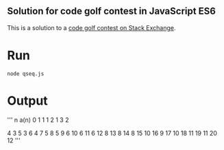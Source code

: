 Solution for code golf contest in JavaScript ES6
------------------------------------------------

This is a solution to a [code golf contest on Stack Exchange](http://codegolf.stackexchange.com/questions/86880/hofstadter-q-sequence/86926#86926).

Run
===

    node qseq.js

Output
======

'''
n       a(n)
0       1
1       1
2       1
3       2

4       3
5       3
6       4
7       5
8       5
9       6
10      6
11      6
12      8
13      8
14      8
15      10
16      9
17      10
18      11
19      11
20      12
'''
